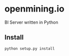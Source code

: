 openmining.io
=============

BI Server written in Python


Install
-------

    python setup.py install


